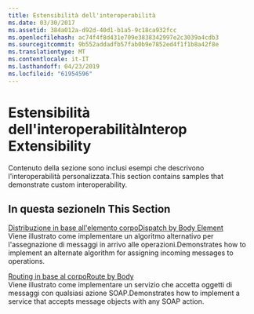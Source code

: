 ```yaml
---
title: Estensibilità dell'interoperabilità
ms.date: 03/30/2017
ms.assetid: 384a012a-d92d-40d1-b1a5-9c18ca932fcc
ms.openlocfilehash: ac74f4f8d431e709e3838342997e2c3039a4cdb3
ms.sourcegitcommit: 9b552addadfb57fab0b9e7852ed4f1f1b8a42f8e
ms.translationtype: MT
ms.contentlocale: it-IT
ms.lasthandoff: 04/23/2019
ms.locfileid: "61954596"
---
```

# <a name="interop-extensibility"></a><span data-ttu-id="2bf33-102">Estensibilità dell'interoperabilità</span><span class="sxs-lookup"><span data-stu-id="2bf33-102">Interop Extensibility</span></span>
<span data-ttu-id="2bf33-103">Contenuto della sezione sono inclusi esempi che descrivono l'interoperabilità personalizzata.</span><span class="sxs-lookup"><span data-stu-id="2bf33-103">This section contains samples that demonstrate custom interoperability.</span></span>  
  
## <a name="in-this-section"></a><span data-ttu-id="2bf33-104">In questa sezione</span><span class="sxs-lookup"><span data-stu-id="2bf33-104">In This Section</span></span>  
 [<span data-ttu-id="2bf33-105">Distribuzione in base all'elemento corpo</span><span class="sxs-lookup"><span data-stu-id="2bf33-105">Dispatch by Body Element</span></span>](../../../../docs/framework/wcf/samples/dispatch-by-body-element.md)  
 <span data-ttu-id="2bf33-106">Viene illustrato come implementare un algoritmo alternativo per l'assegnazione di messaggi in arrivo alle operazioni.</span><span class="sxs-lookup"><span data-stu-id="2bf33-106">Demonstrates how to implement an alternate algorithm for assigning incoming messages to operations.</span></span>  
  
 [<span data-ttu-id="2bf33-107">Routing in base al corpo</span><span class="sxs-lookup"><span data-stu-id="2bf33-107">Route by Body</span></span>](../../../../docs/framework/wcf/samples/route-by-body.md)  
 <span data-ttu-id="2bf33-108">Viene illustrato come implementare un servizio che accetta oggetti di messaggi con qualsiasi azione SOAP.</span><span class="sxs-lookup"><span data-stu-id="2bf33-108">Demonstrates how to implement a service that accepts message objects with any SOAP action.</span></span>
